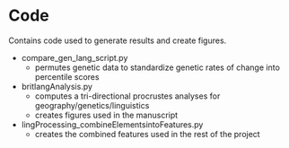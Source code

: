 # Code
Contains code used to generate results and create figures.

- compare_gen_lang_script.py
  - permutes genetic data to standardize genetic rates of change into percentile scores
- britlangAnalysis.py
  - computes a tri-directional procrustes analyses for geography/genetics/linguistics
  - creates figures used in the manuscript
- lingProcessing_combineElementsintoFeatures.py
  - creates the combined features used in the rest of the project

